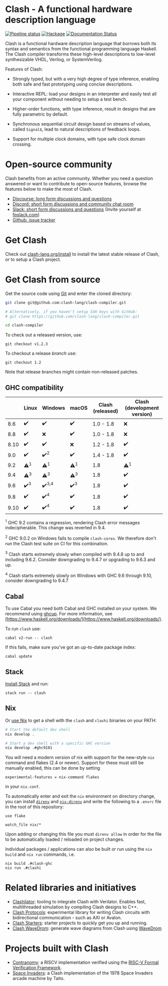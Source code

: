 # Clash - A functional hardware description language

[![Pipeline status](https://gitlab.com/clash-lang/clash-compiler/badges/master/pipeline.svg)](https://gitlab.com/clash-lang/clash-compiler/commits/master)
[![Hackage](https://img.shields.io/hackage/v/clash-ghc.svg)](https://hackage.haskell.org/package/clash-ghc)
[![Documentation Status](https://readthedocs.org/projects/clash-lang/badge/?version=latest)](https://clash-lang.readthedocs.io/en/latest/?badge=latest)

Clash is a functional hardware description language that borrows both
its syntax and semantics from the functional programming language
Haskell. The Clash compiler transforms these high-level descriptions to
low-level synthesizable VHDL, Verilog, or SystemVerilog.

Features of Clash:

  * Strongly typed, but with a very high degree of type inference, enabling both
    safe and fast prototyping using concise descriptions.

  * Interactive REPL: load your designs in an interpreter and easily test all
    your component without needing to setup a test bench.

  * Higher-order functions, with type inference, result in designs that are
    fully parametric by default.

  * Synchronous sequential circuit design based on streams of values, called
    `Signal`s, lead to natural descriptions of feedback loops.

  * Support for multiple clock domains, with type safe clock domain crossing.

# Open-source community
Clash benefits from an active community. Whether you need a question answered or
want to contribute to open-source features, browse the features below to make
the most of Clash.

- [Discourse: long form discussions and questions](https://clash-lang.discourse.group/)
- [Discord: short form discussions and community chat room](https://discord.gg/rebGq25FB4)
- [Slack: short form discussions and questions](https://functionalprogramming.slack.com/archives/CPGMJFF50)
  (Invite yourself at [fpslack.com](https://fpslack.com))
- [Github: issue tracker](https://github.com/clash-lang/clash-compiler/issues)

# Get Clash
Check out [clash-lang.org/install](https://clash-lang.org/install/) to install the latest stable release of Clash, or to setup a Clash project.

# Get Clash from source
Get the source code using [Git](https://git-scm.com/book/en/v2/Getting-Started-What-is-Git%3F) and enter the cloned directory:

```bash
git clone git@github.com:clash-lang/clash-compiler.git

# Alternatively, if you haven't setup SSH keys with GitHub:
# git clone https://github.com/clash-lang/clash-compiler.git

cd clash-compiler
```

To check out a released version, use:

```
git checkout v1.2.3
```

To checkout a release _branch_ use:

```
git checkout 1.2
```

Note that release branches might contain non-released patches.

## GHC compatibility
|      | Linux                           | Windows                         | macOS                           | Clash (released) | Clash (development version)
|------|---------------------------------|---------------------------------|---------------------------------|------------------|------------------------------
| 8.6  | &#x2714;&#xfe0f;                | &#x2714;&#xfe0f;                | &#x2714;&#xfe0f;                | 1.0 - 1.8        | &#x274c;
| 8.8  | &#x2714;&#xfe0f;                | &#x274c;                        | &#x2714;&#xfe0f;                | 1.0 - 1.8        | &#x274c;
| 8.10 | &#x2714;&#xfe0f;                | &#x2714;&#xfe0f;                | &#x274c;                        | 1.2 - 1.8        | &#x2714;&#xfe0f;
| 9.0  | &#x2714;&#xfe0f;                | &#x2714;&#xfe0f;<sup>2</sup>    | &#x2714;&#xfe0f;                | 1.4 - 1.8        | &#x2714;&#xfe0f;
| 9.2  | &#x26a0;&#xfe0f;<sup>1</sup>    | &#x26a0;&#xfe0f;<sup>1</sup>    | &#x26a0;&#xfe0f;<sup>1</sup>    | 1.8              | &#x26a0;&#xfe0f;<sup>1</sup>
| 9.4  | &#x26a0;&#xfe0f;<sup>3</sup> ️   | &#x26a0;&#xfe0f;<sup>3</sup>    | ️&#x26a0;&#xfe0f;<sup>3</sup> ️   | 1.8              | &#x2714;&#xfe0f;
| 9.6  | &#x2714;&#xfe0f;<sup>3</sup>    | &#x2714;&#xfe0f;<sup>3,4</sup>  | &#x2714;&#xfe0f;<sup>3</sup>    | 1.8              | &#x2714;&#xfe0f;
| 9.8  | &#x2714;&#xfe0f;                | &#x2714;&#xfe0f;<sup>4</sup>    | &#x2714;&#xfe0f;                | 1.8              | ️&#x2714;&#xfe0f;
| 9.10 | &#x2714;&#xfe0f;                | &#x2714;&#xfe0f;<sup>4</sup>    | &#x2714;&#xfe0f;                | 1.8              | ️&#x2714;&#xfe0f;


<sup>1</sup> GHC 9.2 contains a regression, rendering Clash error messages indecipherable. This change was reverted in 9.4.

<sup>2</sup> GHC 9.0.2 on Windows fails to compile `clash-cores`. We therefore don't run the Clash test suite on CI for this combination.

<sup>3</sup> Clash starts extremely slowly when compiled with 9.4.8 up to and including 9.6.2. Consider downgrading to 9.4.7 or upgrading to 9.6.3 and up.

<sup>4</sup> Clash starts extremely slowly on Windows with GHC 9.6 through 9.10, consider downgrading to 9.4.7

## Cabal
To use Cabal you need both Cabal and GHC installed on your system. We recommend using [ghcup](https://www.haskell.org/ghcup/). For more information, see [https://www.haskell.org/downloads/](https://www.haskell.org/downloads/).

To run `clash` use:

```
cabal v2-run -- clash
```

If this fails, make sure you've got an up-to-date package index:

```
cabal update
```

## Stack
[Install Stack](https://docs.haskellstack.org/en/stable/install_and_upgrade/) and run:

```
stack run -- clash
```
## Nix
Or [use Nix](https://nixos.org/nix/download.html) to get a shell with the `clash` and `clashi` binaries on your PATH:

```bash
# Start the default dev shell
nix develop .

# Start a dev shell with a specific GHC version
nix develop .#ghc9101
```

You will need a modern version of nix with support for the new-style `nix`
command and flakes (2.4 or newer). Support for these must still be manually
enabled, this can be done by setting

```
experimental-features = nix-command flakes
```

in your `nix.conf`.

To automatically enter and exit the `nix` environment on directory change, you
can install [`direnv`](https://direnv.net/) and
[`nix-direnv`](https://github.com/nix-community/nix-direnv) and write the
following to a `.envrc` file in the root of this repository:

```
use flake

watch_file nix/*
```

Upon adding or changing this file you must `direnv allow` in order for the file
to be automatically loaded / reloaded on project changes.

Individual packages / applications can also be built or run using the `nix
build` and `nix run` commands, i.e.

```
nix build .#clash-ghc
nix run .#clashi
```

# Related libraries and initiatives

* [Clashilator](https://github.com/gergoerdi/clashilator): tooling to integrate Clash with Verilator. Enables fast, multithreaded simulation by compiling Clash designs to C++.
* [Clash Protocols](https://github.com/clash-lang/clash-protocols): experimental library for writing Clash circuits with bidirectional communication - such as AXI or Avalon.
* [Clash Starters](https://github.com/clash-lang/clash-starters): starter projects to quickly get you up and running.
* [Clash WaveDrom](https://github.com/expipiplus1/clash-wavedrom): generate wave diagrams from Clash using [WaveDrom](https://wavedrom.com/)

# Projects built with Clash

* [Contranomy](https://github.com/christiaanb/contranomy): a RISCV implementation verified using the [RISC-V Formal Verification Framework](https://github.com/SymbioticEDA/riscv-formal).
* [Space Invaders](https://github.com/gergoerdi/clash-spaceinvaders): a Clash implementation of the 1978 Space Invaders arcade machine by Taito.
